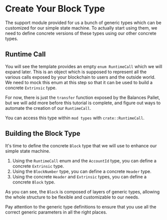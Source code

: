 # Create Your Block Type

The support module provided for us a bunch of generic types which can be customized for our simple state machine. To actually start using them, we need to define concrete versions of these types using our other concrete types.

## Runtime Call

You will see the template provides an empty `enum RuntimeCall` which we will expand later. This is an object which is supposed to represent all the various calls exposed by your blockchain to users and the outside world. We need to mock this enum at this step so that it can be used to build a concrete `Extrinsic` type.

For now, there is just the `transfer` function exposed by the Balances Pallet, but we will add more before this tutorial is complete, and figure out ways to automate the creation of our `RuntimeCall`.

You can access this type within `mod types` with `crate::RuntimeCall`.

## Building the Block Type

It's time to define the concrete `Block` type that we will use to enhance our simple state machine.

1. Using the `RuntimeCall` enum and the `AccountId` type, you can define a concrete `Extrinsic` type.
2. Using the `BlockNumber` type, you can define a concrete `Header` type.
3. Using the concrete `Header` and `Extrinsic` types, you can define a concrete `Block` type.

As you can see, the `Block` is composed of layers of generic types, allowing the whole structure to be flexible and customizable to our needs.

Pay attention to the generic type definitions to ensure that you use all the correct generic parameters in all the right places.
